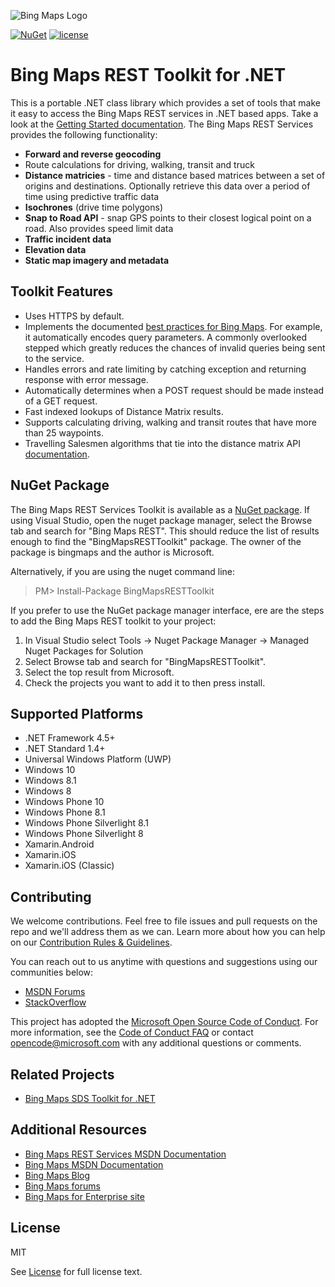 ![Bing Maps Logo](https://github.com/Microsoft/Bing-Maps-V8-TypeScript-Definitions/blob/master/images/BingMapsLogoTeal.png)

[![NuGet](https://img.shields.io/badge/NuGet-1.0.9-blue.svg)](https://www.nuget.org/packages/BingMapsRESTToolkit)
[![license](https://img.shields.io/badge/license-MIT-yellow.svg)](https://github.com/Microsoft/BingMapsRESTToolkit/blob/master/LICENSE.md)

# Bing Maps REST Toolkit for .NET #

This is a portable .NET class library which provides a set of tools that make it easy to access the Bing Maps REST services in .NET based apps. Take a look at the [Getting Started documentation](https://github.com/Microsoft/BingMapsRESTToolkit/blob/master/Docs/Getting%20Started.md). The Bing Maps REST Services provides the following functionality:

* **Forward and reverse geocoding**
* Route calculations for driving, walking, transit and truck
* **Distance matricies** - time and distance based matrices between a set of origins and destinations. Optionally retrieve this data over a period of time using predictive traffic data
* **Isochrones** (drive time polygons)
* **Snap to Road API** - snap GPS points to their closest logical point on a road. Also provides speed limit data
* **Traffic incident data**
* **Elevation data**
* **Static map imagery and metadata**

## Toolkit Features ##

* Uses HTTPS by default.
* Implements the documented [best practices for Bing Maps](https://msdn.microsoft.com/en-us/library/dn894107.aspx). For example, it automatically encodes query parameters. A commonly overlooked stepped which greatly reduces the chances of invalid queries being sent to the service.
* Handles errors and rate limiting by catching exception and returning response with error message.
* Automatically determines when a POST request should be made instead of a GET request.
* Fast indexed lookups of Distance Matrix results.
* Supports calculating driving, walking and transit routes that have more than 25 waypoints.
* Travelling Salesmen algorithms that tie into the distance matrix API [documentation](https://github.com/Microsoft/BingMapsRESTToolkit/blob/master/Docs/Getting%20Started.md#TravellingSalesmen). 

## NuGet Package ##

The Bing Maps REST Services Toolkit is available as a [NuGet package](https://www.nuget.org/packages/BingMapsRESTToolkit). If using Visual Studio, open the nuget package manager, select the Browse tab and search for "Bing Maps REST". This should reduce the list of results enough to find the "BingMapsRESTToolkit" package. The owner of the package is bingmaps and the author is Microsoft.

Alternatively, if you are using the nuget command line:

> PM&gt; Install-Package BingMapsRESTToolkit

If you prefer to use the NuGet package manager interface, ere are the steps to add the Bing Maps REST toolkit to your project:

1. In Visual Studio select Tools -> Nuget Package Manager -> Managed Nuget Packages for Solution 
2. Select Browse tab and search for "BingMapsRESTToolkit".
3. Select the top result from Microsoft.
4. Check the projects you want to add it to then press install.

## Supported Platforms ##

* .NET Framework 4.5+ 
* .NET Standard 1.4+
* Universal Windows Platform (UWP) 
* Windows 10
* Windows 8.1
* Windows 8
* Windows Phone 10
* Windows Phone 8.1
* Windows Phone Silverlight 8.1
* Windows Phone Silverlight 8
* Xamarin.Android
* Xamarin.iOS
* Xamarin.iOS (Classic)

## Contributing ##

We welcome contributions. Feel free to file issues and pull requests on the repo and we'll address them as we can. Learn more about how you can help on our [Contribution Rules & Guidelines](CONTRIBUTING.md). 

You can reach out to us anytime with questions and suggestions using our communities below:
* [MSDN Forums](https://social.msdn.microsoft.com/Forums/en-US/home?forum=bingmapsajax&filter=alltypes&sort=lastpostdesc)
* [StackOverflow](http://stackoverflow.com/questions/tagged/bing-maps)

This project has adopted the [Microsoft Open Source Code of Conduct](https://opensource.microsoft.com/codeofconduct/). For more information, see the [Code of Conduct FAQ](https://opensource.microsoft.com/codeofconduct/faq/) or contact [opencode@microsoft.com](mailto:opencode@microsoft.com) with any additional questions or comments.

## Related Projects ##

* [Bing Maps SDS Toolkit for .NET](https://github.com/Microsoft/BingMapsSDSToolkit)

## Additional Resources ##

* [Bing Maps REST Services MSDN Documentation](https://msdn.microsoft.com/en-us/library/ff701713.aspx)
* [Bing Maps MSDN Documentation](https://msdn.microsoft.com/en-us/library/dd877180.aspx)
* [Bing Maps Blog](http://blogs.bing.com/maps)
* [Bing Maps forums](https://social.msdn.microsoft.com/Forums/en-US/home?forum=bingmapsajax&filter=alltypes&sort=lastpostdesc)
* [Bing Maps for Enterprise site](https://www.microsoft.com/maps/)

## License ##

MIT
 
See [License](LICENSE.md) for full license text.